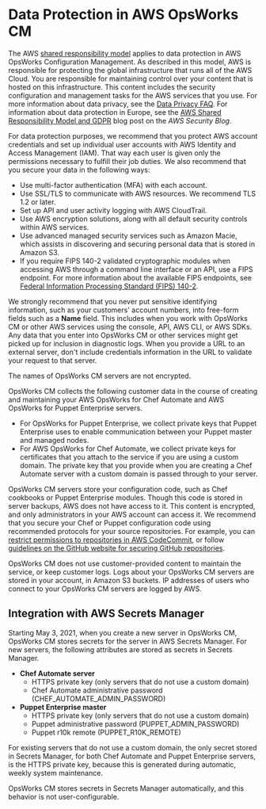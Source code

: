# Data Protection in AWS OpsWorks CM<a name="data-protection"></a>

The AWS [shared responsibility model](http://aws.amazon.com/compliance/shared-responsibility-model/) applies to data protection in AWS OpsWorks Configuration Management\. As described in this model, AWS is responsible for protecting the global infrastructure that runs all of the AWS Cloud\. You are responsible for maintaining control over your content that is hosted on this infrastructure\. This content includes the security configuration and management tasks for the AWS services that you use\. For more information about data privacy, see the [Data Privacy FAQ](http://aws.amazon.com/compliance/data-privacy-faq)\. For information about data protection in Europe, see the [AWS Shared Responsibility Model and GDPR](http://aws.amazon.com/blogs/security/the-aws-shared-responsibility-model-and-gdpr/) blog post on the *AWS Security Blog*\.

For data protection purposes, we recommend that you protect AWS account credentials and set up individual user accounts with AWS Identity and Access Management \(IAM\)\. That way each user is given only the permissions necessary to fulfill their job duties\. We also recommend that you secure your data in the following ways:
+ Use multi\-factor authentication \(MFA\) with each account\.
+ Use SSL/TLS to communicate with AWS resources\. We recommend TLS 1\.2 or later\.
+ Set up API and user activity logging with AWS CloudTrail\.
+ Use AWS encryption solutions, along with all default security controls within AWS services\.
+ Use advanced managed security services such as Amazon Macie, which assists in discovering and securing personal data that is stored in Amazon S3\.
+ If you require FIPS 140\-2 validated cryptographic modules when accessing AWS through a command line interface or an API, use a FIPS endpoint\. For more information about the available FIPS endpoints, see [Federal Information Processing Standard \(FIPS\) 140\-2](http://aws.amazon.com/compliance/fips/)\.

We strongly recommend that you never put sensitive identifying information, such as your customers' account numbers, into free\-form fields such as a **Name** field\. This includes when you work with OpsWorks CM or other AWS services using the console, API, AWS CLI, or AWS SDKs\. Any data that you enter into OpsWorks CM or other services might get picked up for inclusion in diagnostic logs\. When you provide a URL to an external server, don't include credentials information in the URL to validate your request to that server\.

The names of OpsWorks CM servers are not encrypted\.

OpsWorks CM collects the following customer data in the course of creating and maintaining your AWS OpsWorks for Chef Automate and AWS OpsWorks for Puppet Enterprise servers\.
+ For OpsWorks for Puppet Enterprise, we collect private keys that Puppet Enterprise uses to enable communication between your Puppet master and managed nodes\.
+ For AWS OpsWorks for Chef Automate, we collect private keys for certificates that you attach to the service if you are using a custom domain\. The private key that you provide when you are creating a Chef Automate server with a custom domain is passed through to your server\.

OpsWorks CM servers store your configuration code, such as Chef cookbooks or Puppet Enterprise modules\. Though this code is stored in server backups, AWS does not have access to it\. This content is encrypted, and only administrators in your AWS account can access it\. We recommend that you secure your Chef or Puppet configuration code using recommended protocols for your source repositories\. For example, you can [restrict permissions to repositories in AWS CodeCommit](https://docs.aws.amazon.com/codecommit/latest/userguide/auth-and-access-control.html#auth-and-access-control-iam-access-control-identity-based), or follow [guidelines on the GitHub website for securing GitHub repositories](https://help.github.com/en/github/managing-security-vulnerabilities/adding-a-security-policy-to-your-repository)\.

OpsWorks CM does not use customer\-provided content to maintain the service, or keep customer logs\. Logs about your OpsWorks CM servers are stored in your account, in Amazon S3 buckets\. IP addresses of users who connect to your OpsWorks CM servers are logged by AWS\.

## Integration with AWS Secrets Manager<a name="data-protection-secrets-manager"></a>

Starting May 3, 2021, when you create a new server in OpsWorks CM, OpsWorks CM stores secrets for the server in AWS Secrets Manager\. For new servers, the following attributes are stored as secrets in Secrets Manager\.
+ **Chef Automate server**
  + HTTPS private key \(only servers that do not use a custom domain\)
  + Chef Automate administrative password \(CHEF\_AUTOMATE\_ADMIN\_PASSWORD\)
+ **Puppet Enterprise master**
  + HTTPS private key \(only servers that do not use a custom domain\)
  + Puppet administrative password \(PUPPET\_ADMIN\_PASSWORD\)
  + Puppet r10k remote \(PUPPET\_R10K\_REMOTE\)

For existing servers that do not use a custom domain, the only secret stored in Secrets Manager, for both Chef Automate and Puppet Enterprise servers, is the HTTPS private key, because this is generated during automatic, weekly system maintenance\.

OpsWorks CM stores secrets in Secrets Manager automatically, and this behavior is not user\-configurable\.